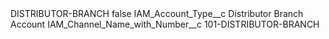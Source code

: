 <?xml version="1.0" encoding="UTF-8"?>
<CustomMetadata xmlns="http://soap.sforce.com/2006/04/metadata" xmlns:xsi="http://www.w3.org/2001/XMLSchema-instance" xmlns:xsd="http://www.w3.org/2001/XMLSchema">
    <label>DISTRIBUTOR-BRANCH</label>
    <protected>false</protected>
    <values>
        <field>IAM_Account_Type__c</field>
        <value xsi:type="xsd:string">Distributor Branch Account</value>
    </values>
    <values>
        <field>IAM_Channel_Name_with_Number__c</field>
        <value xsi:type="xsd:string">101-DISTRIBUTOR-BRANCH</value>
    </values>
</CustomMetadata>
